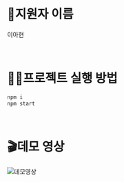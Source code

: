 # 🙉지원자 이름
이아현

<br>

# 👩‍💻프로젝트 실행 방법

```bash
npm i
npm start
```

<br>

# 🎬데모 영상
![데모영상](React-App-Chrome-2023-08-11-17-17-54.gif) 
